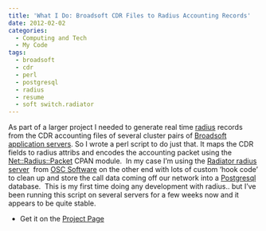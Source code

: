 ```yaml
---
title: 'What I Do: Broadsoft CDR Files to Radius Accounting Records'
date: 2012-02-02
categories:
  - Computing and Tech
  - My Code
tags:
  - broadsoft
  - cdr
  - perl
  - postgresql
  - radius
  - resume
  - soft switch.radiator
---
```


As part of a larger project I needed to generate real time [radius][2] records from the CDR accounting files of several cluster pairs of [Broadsoft][3] [application servers][4]. So I wrote a perl script to do just that. It maps the CDR fields to radius attribs and encodes the accounting packet using the [Net::Radius::Packet][5] CPAN module.  In my case I’m using the [Radiator radius server][6]  from [OSC Software][7] on the other end with lots of custom ‘hook code’ to clean up and store the call data coming off our network into a [Postgresql][8] database.  This is my first time doing any development with radius.. but I’ve been running this script on several servers for a few weeks now and it appears to be quite stable.

 [2]: http://en.wikipedia.org/wiki/RADIUS
 [3]: http://www.broadsoft.com/
 [4]: http://www.broadsoft.com/products/broadworks/platform/
 [5]: http://search.cpan.org/~luismunoz/Net-Radius-2.103/Radius/Packet.pm
 [6]: http://www.open.com.au/radiator/
 [7]: http://www.open.com.au/
 [8]: http://www.postgresql.org/

*   Get it on the [Project Page][9]

 [9]: /projects/file2radius/

